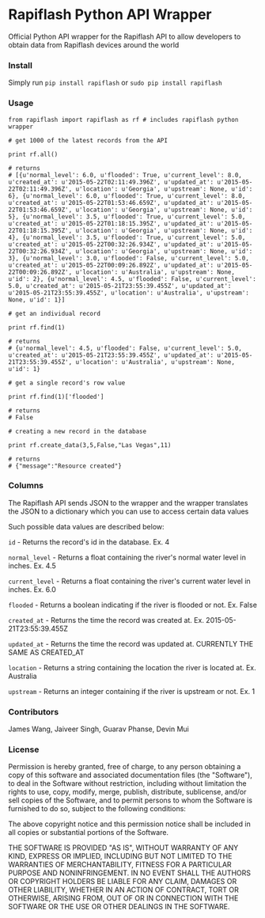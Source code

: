 # Rapiflash Python API Wrapper

Official Python API wrapper for the Rapiflash API to allow developers to obtain data from Rapiflash devices around the world

### Install

Simply run `pip install rapiflash` or `sudo pip install rapiflash`

### Usage

```
from rapiflash import rapiflash as rf # includes rapiflash python wrapper

# get 1000 of the latest records from the API

print rf.all()

# returns
# [{u'normal_level': 6.0, u'flooded': True, u'current_level': 8.0, u'created_at': u'2015-05-22T02:11:49.396Z', u'updated_at': u'2015-05-22T02:11:49.396Z', u'location': u'Georgia', u'upstream': None, u'id': 6}, {u'normal_level': 6.0, u'flooded': True, u'current_level': 8.0, u'created_at': u'2015-05-22T01:53:46.659Z', u'updated_at': u'2015-05-22T01:53:46.659Z', u'location': u'Georgia', u'upstream': None, u'id': 5}, {u'normal_level': 3.5, u'flooded': True, u'current_level': 5.0, u'created_at': u'2015-05-22T01:18:15.395Z', u'updated_at': u'2015-05-22T01:18:15.395Z', u'location': u'Georgia', u'upstream': None, u'id': 4}, {u'normal_level': 3.5, u'flooded': True, u'current_level': 5.0, u'created_at': u'2015-05-22T00:32:26.934Z', u'updated_at': u'2015-05-22T00:32:26.934Z', u'location': u'Georgia', u'upstream': None, u'id': 3}, {u'normal_level': 3.0, u'flooded': False, u'current_level': 5.0, u'created_at': u'2015-05-22T00:09:26.892Z', u'updated_at': u'2015-05-22T00:09:26.892Z', u'location': u'Australia', u'upstream': None, u'id': 2}, {u'normal_level': 4.5, u'flooded': False, u'current_level': 5.0, u'created_at': u'2015-05-21T23:55:39.455Z', u'updated_at': u'2015-05-21T23:55:39.455Z', u'location': u'Australia', u'upstream': None, u'id': 1}]

# get an individual record

print rf.find(1)

# returns
# {u'normal_level': 4.5, u'flooded': False, u'current_level': 5.0, u'created_at': u'2015-05-21T23:55:39.455Z', u'updated_at': u'2015-05-21T23:55:39.455Z', u'location': u'Australia', u'upstream': None, u'id': 1}

# get a single record's row value

print rf.find(1)['flooded']

# returns
# False

# creating a new record in the database

print rf.create_data(3,5,False,"Las Vegas",11)

# returns
# {"message":"Resource created"}

```

### Columns

The Rapiflash API sends JSON to the wrapper and the wrapper translates the JSON to a dictionary which you can use to access certain data values

Such possible data values are described below:

`id` - Returns the record's id in the database. Ex. 4

`normal_level` - Returns a float containing the river's normal water level in inches. Ex. 4.5

`current_level` - Returns a float containing the river's current water level in inches. Ex. 6.0

`flooded` - Returns a boolean indicating if the river is flooded or not. Ex. False

`created_at` - Returns the time the record was created at. Ex. 2015-05-21T23:55:39.455Z

`updated_at` - Returns the time the record was updated at. CURRENTLY THE SAME AS CREATED_AT

`location` - Returns a string containing the location the river is located at. Ex. Australia

`upstream` - Returns an integer containing if the river is upstream or not. Ex. 1

### Contributors

James Wang, Jaiveer Singh, Guarav Phanse, Devin Mui

### License

Permission is hereby granted, free of charge, to any person obtaining a copy of this software and associated documentation files (the "Software"), to deal in the Software without restriction, including without limitation the rights to use, copy, modify, merge, publish, distribute, sublicense, and/or sell copies of the Software, and to permit persons to whom the Software is furnished to do so, subject to the following conditions:

The above copyright notice and this permission notice shall be included in all copies or substantial portions of the Software.

THE SOFTWARE IS PROVIDED "AS IS", WITHOUT WARRANTY OF ANY KIND, EXPRESS OR IMPLIED, INCLUDING BUT NOT LIMITED TO THE WARRANTIES OF MERCHANTABILITY, FITNESS FOR A PARTICULAR PURPOSE AND NONINFRINGEMENT. IN NO EVENT SHALL THE AUTHORS OR COPYRIGHT HOLDERS BE LIABLE FOR ANY CLAIM, DAMAGES OR OTHER LIABILITY, WHETHER IN AN ACTION OF CONTRACT, TORT OR OTHERWISE, ARISING FROM, OUT OF OR IN CONNECTION WITH THE SOFTWARE OR THE USE OR OTHER DEALINGS IN THE SOFTWARE.
